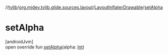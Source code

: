 //[tvlib](../../../index.md)/[org.mjdev.tvlib.glide.sources.layout](../index.md)/[LayoutInflaterDrawable](index.md)/[setAlpha](set-alpha.md)

# setAlpha

[androidJvm]\
open override fun [setAlpha](set-alpha.md)(alpha: [Int](https://kotlinlang.org/api/latest/jvm/stdlib/kotlin/-int/index.html))
